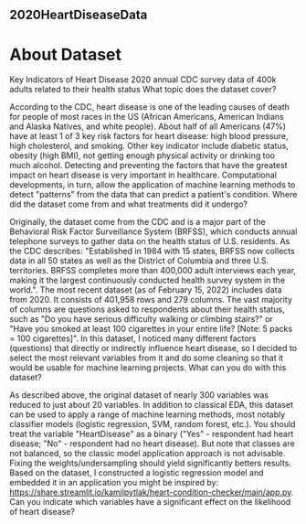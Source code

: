## 2020HeartDiseaseData
# About Dataset
Key Indicators of Heart Disease
2020 annual CDC survey data of 400k adults related to their health status
What topic does the dataset cover?

According to the CDC, heart disease is one of the leading causes of death for people of most races in the US (African Americans, American Indians and Alaska Natives, and white people). About half of all Americans (47%) have at least 1 of 3 key risk factors for heart disease: high blood pressure, high cholesterol, and smoking. Other key indicator include diabetic status, obesity (high BMI), not getting enough physical activity or drinking too much alcohol. Detecting and preventing the factors that have the greatest impact on heart disease is very important in healthcare. Computational developments, in turn, allow the application of machine learning methods to detect "patterns" from the data that can predict a patient's condition.
Where did the dataset come from and what treatments did it undergo?

Originally, the dataset come from the CDC and is a major part of the Behavioral Risk Factor Surveillance System (BRFSS), which conducts annual telephone surveys to gather data on the health status of U.S. residents. As the CDC describes: "Established in 1984 with 15 states, BRFSS now collects data in all 50 states as well as the District of Columbia and three U.S. territories. BRFSS completes more than 400,000 adult interviews each year, making it the largest continuously conducted health survey system in the world.". The most recent dataset (as of February 15, 2022) includes data from 2020. It consists of 401,958 rows and 279 columns. The vast majority of columns are questions asked to respondents about their health status, such as "Do you have serious difficulty walking or climbing stairs?" or "Have you smoked at least 100 cigarettes in your entire life? [Note: 5 packs = 100 cigarettes]". In this dataset, I noticed many different factors (questions) that directly or indirectly influence heart disease, so I decided to select the most relevant variables from it and do some cleaning so that it would be usable for machine learning projects.
What can you do with this dataset?

As described above, the original dataset of nearly 300 variables was reduced to just about 20 variables. In addition to classical EDA, this dataset can be used to apply a range of machine learning methods, most notably classifier models (logistic regression, SVM, random forest, etc.). You should treat the variable "HeartDisease" as a binary ("Yes" - respondent had heart disease; "No" - respondent had no heart disease). But note that classes are not balanced, so the classic model application approach is not advisable. Fixing the weights/undersampling should yield significantly betters results. Based on the dataset, I constructed a logistic regression model and embedded it in an application you might be inspired by: https://share.streamlit.io/kamilpytlak/heart-condition-checker/main/app.py. Can you indicate which variables have a significant effect on the likelihood of heart disease?
